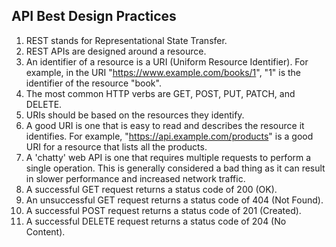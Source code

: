 
## API Best Design Practices

1. REST stands for Representational State Transfer.
2. REST APIs are designed around a resource.
3. An identifier of a resource is a URI (Uniform Resource Identifier). For example, in the URI "https://www.example.com/books/1", "1" is the identifier of the resource "book".
4. The most common HTTP verbs are GET, POST, PUT, PATCH, and DELETE.
5. URIs should be based on the resources they identify.
6. A good URI is one that is easy to read and describes the resource it identifies. For example, "https://api.example.com/products" is a good URI for a resource that lists all the products.
7. A 'chatty' web API is one that requires multiple requests to perform a single operation. This is generally considered a bad thing as it can result in slower performance and increased network traffic.
8. A successful GET request returns a status code of 200 (OK).
9. An unsuccessful GET request returns a status code of 404 (Not Found).
10. A successful POST request returns a status code of 201 (Created).
11. A successful DELETE request returns a status code of 204 (No Content).